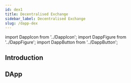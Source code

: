 ```yaml
---
id: dex1
title: Decentralised Exchange
sidebar_label: Decentralised Exchange
slug: /dapp-dex
---
```


import DappIcon from '../DappIcon';
import DappFigure from '../DappFigure';
import DappButton from '../DappButton';

<DappFigure img='dex-screen.png' width='100%'/>

<DappButton url="https://edukera.github.io/completium-dapp-dex/" txt="open dapp"/>

## Introduction

## DApp
